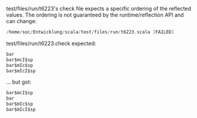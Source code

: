 test/files/run/t6223's check file expects a specific ordering of the reflected values. The ordering is not guaranteed by the runtime/reflection API and can change:

```scala
/home/soc/Entwicklung/scala/test/files/run/t6223.scala [FAILED]
```

test/files/run/t6223.check expected:

```scala
bar
bar$mcI$sp
bar$mIc$sp
bar$mIcI$sp
```

... but got:

```scala
bar$mcI$sp
bar
bar$mIc$sp
bar$mIcI$sp
```
